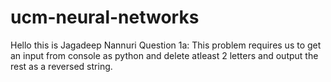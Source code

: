 # ucm-neural-networks
Hello this is Jagadeep Nannuri 
Question 1a:
    This problem requires us to get an input from console as python and delete atleast 2 letters and output the rest as a reversed string. 
